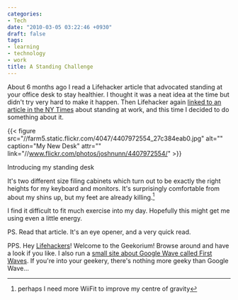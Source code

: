 ```yaml
---
categories:
- Tech
date: "2010-03-05 03:22:46 +0930"
draft: false
tags:
- learning
- technology
- work
title: A Standing Challenge
---
```


About 6 months ago I read a Lifehacker article that advocated standing at your office desk to stay healthier. I thought it was a neat idea at the time but didn't try very hard to make it happen. Then Lifehacker again [linked to an article in the NY Times](http://opinionator.blogs.nytimes.com/2010/02/23/stand-up-while-you-read-this/?pagemode=print) about standing at work, and this time I decided to do something about it.

{{< figure src="//farm5.static.flickr.com/4047/4407972554_27c384eab0.jpg" alt="" caption="My New Desk" attr="" link="//www.flickr.com/photos/joshnunn/4407972554/" >}}

Introducing my standing desk

It's two different size filing cabinets which turn out to be exactly the right heights for my keyboard and monitors. It's surprisingly comfortable from about my shins up, but my feet are already killing.[^1]

I find it difficult to fit much exercise into my day. Hopefully this might get me using even a little energy.

PS. Read that article. It's an eye opener, and a very quick read.

PPS. Hey [Lifehackers](http://lifehacker.com/5503957/the-file-cabinet-standing-desk)! Welcome to the Geekorium! Browse around and have a look if you like. I also run a [small site about Google Wave called First Waves](//the.geekorium.com.au/read/google-wave/). If you're into your geekery, there's nothing more geeky than Google Wave...

[^1]: perhaps I need more WiiFit to improve my centre of gravity
